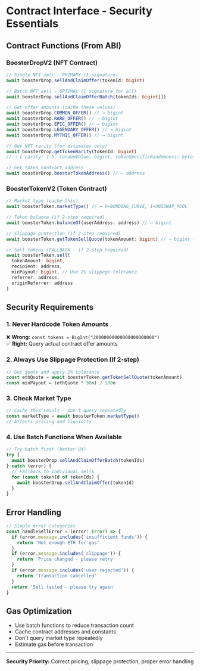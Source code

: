 # Contract Interface - Security Essentials

## Contract Functions (From ABI)

### BoosterDropV2 (NFT Contract)
```typescript
// Single NFT sell - PRIMARY (1 signature)
await boosterDrop.sellAndClaimOffer(tokenId: bigint)

// Batch NFT sell - OPTIMAL (1 signature for all)
await boosterDrop.sellAndClaimOfferBatch(tokenIds: bigint[])

// Get offer amounts (cache these values)
await boosterDrop.COMMON_OFFER() // → bigint
await boosterDrop.RARE_OFFER() // → bigint  
await boosterDrop.EPIC_OFFER() // → bigint
await boosterDrop.LEGENDARY_OFFER() // → bigint
await boosterDrop.MYTHIC_OFFER() // → bigint

// Get NFT rarity (for estimates only)
await boosterDrop.getTokenRarity(tokenId: bigint) 
// → { rarity: 1-5, randomValue: bigint, tokenSpecificRandomness: bytes32 }

// Get token contract address
await boosterDrop.boosterTokenAddress() // → address
```

### BoosterTokenV2 (Token Contract) 
```typescript
// Market type (cache this)
await boosterToken.marketType() // → 0=BONDING_CURVE, 1=UNISWAP_POOL

// Token balance (if 2-step required)
await boosterToken.balanceOf(userAddress: address) // → bigint

// Slippage protection (if 2-step required)  
await boosterToken.getTokenSellQuote(tokenAmount: bigint) // → bigint (ETH)

// Sell tokens (FALLBACK - if 2-step required)
await boosterToken.sell(
  tokenAmount: bigint,
  recipient: address,
  minPayout: bigint, // Use 2% slippage tolerance
  referrer: address,
  originReferrer: address
)
```

## Security Requirements

### 1. Never Hardcode Token Amounts
❌ **Wrong:** `const tokens = BigInt("20000000000000000000000")`  
✅ **Right:** Query actual contract offer amounts

### 2. Always Use Slippage Protection (If 2-step)
```typescript
// Get quote and apply 2% tolerance
const ethQuote = await boosterToken.getTokenSellQuote(tokenAmount)
const minPayout = (ethQuote * 98n) / 100n
```

### 3. Check Market Type
```typescript
// Cache this result - don't query repeatedly
const marketType = await boosterToken.marketType()
// Affects pricing and liquidity
```

### 4. Use Batch Functions When Available
```typescript
// Try batch first (better UX)
try {
  await boosterDrop.sellAndClaimOfferBatch(tokenIds)
} catch (error) {
  // Fallback to individual sells
  for (const tokenId of tokenIds) {
    await boosterDrop.sellAndClaimOffer(tokenId)
  }
}
```

## Error Handling
```typescript
// Simple error categories
const handleSellError = (error: Error) => {
  if (error.message.includes('insufficient funds')) {
    return 'Not enough ETH for gas'
  }
  if (error.message.includes('slippage')) {
    return 'Price changed - please retry'
  }
  if (error.message.includes('user rejected')) {
    return 'Transaction cancelled'
  }
  return 'Sell failed - please try again'
}
```

## Gas Optimization
- Use batch functions to reduce transaction count
- Cache contract addresses and constants
- Don't query market type repeatedly
- Estimate gas before transaction

---
**Security Priority:** Correct pricing, slippage protection, proper error handling